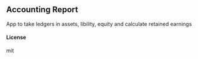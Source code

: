 ## Accounting Report

App to take ledgers in assets, libility, equity and calculate retained earnings

#### License

mit